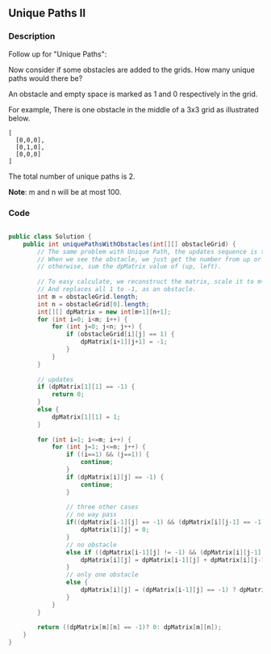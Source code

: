 ## Unique Paths II

### Description

Follow up for "Unique Paths":

Now consider if some obstacles are added to the grids. How many unique paths would there be?

An obstacle and empty space is marked as 1 and 0 respectively in the grid.

For example,
There is one obstacle in the middle of a 3x3 grid as illustrated below.

	[
	  [0,0,0],
	  [0,1,0],
	  [0,0,0]
	]

The total number of unique paths is 2.

__Note__: m and n will be at most 100.

### Code

```java

public class Solution {
    public int uniquePathsWithObstacles(int[][] obstacleGrid) {
        // The same problem with Unique Path, the updates sequence is the same.
        // When we see the obstacle, we just get the number from up or left,
        // otherwise, sum the dpMatrix value of (up, left).
        
        // To easy calculate, we reconstruct the matrix, scale it to m+1 * n+1;
        // And replaces all 1 to -1, as an obstacle.
        int m = obstacleGrid.length;
        int n = obstacleGrid[0].length;
        int[][] dpMatrix = new int[m+1][n+1];
        for (int i=0; i<m; i++) {
            for (int j=0; j<n; j++) {
                if (obstacleGrid[i][j] == 1) {
                    dpMatrix[i+1][j+1] = -1;
                }
            }
        }
        
        // updates
        if (dpMatrix[1][1] == -1) {
            return 0;
        }
        else {
            dpMatrix[1][1] = 1;
        }
        
        for (int i=1; i<=m; i++) {
            for (int j=1; j<=n; j++) {
                if ((i==1) && (j==1)) {
                    continue;
                }
                if (dpMatrix[i][j] == -1) {
                    continue;
                }
                
                // three other cases
                // no way pass
                if((dpMatrix[i-1][j] == -1) && (dpMatrix[i][j-1] == -1)) {
                    dpMatrix[i][j] = 0;
                }
                // no obstacle
                else if ((dpMatrix[i-1][j] != -1) && (dpMatrix[i][j-1] != -1)) {
                    dpMatrix[i][j] = dpMatrix[i-1][j] + dpMatrix[i][j-1];
                }
                // only one obstacle
                else {
                    dpMatrix[i][j] = (dpMatrix[i-1][j] == -1) ? dpMatrix[i][j-1] : dpMatrix[i-1][j];
                }
            }
        }
        
        return ((dpMatrix[m][n] == -1)? 0: dpMatrix[m][n]);
    }
}

```